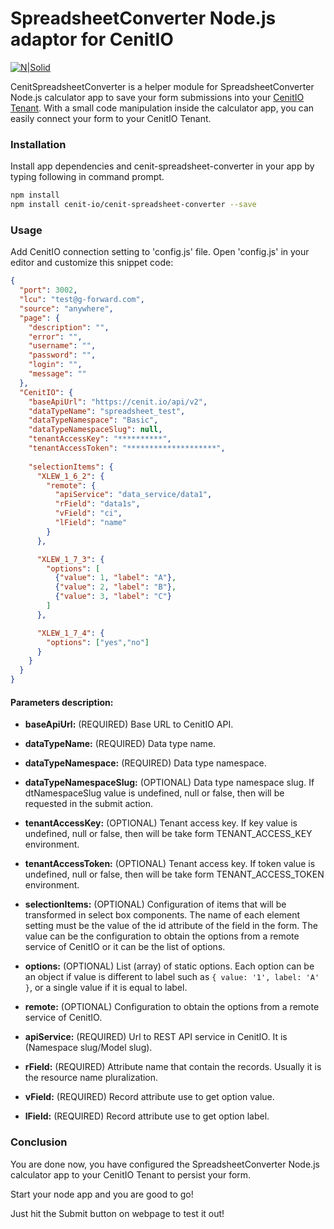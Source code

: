 # SpreadsheetConverter Node.js adaptor for CenitIO

[![N|Solid](http://www.spreadsheetconverter.com/wp-content/uploads/2013/08/logo.png)](http://www.spreadsheetconverter.com)

CenitSpreadsheetConverter is a helper module for SpreadsheetConverter Node.js calculator app to save your form submissions into 
your [CenitIO Tenant](https://cenit.io/). With a small code manipulation inside the calculator app, you can easily connect 
your form to your CenitIO Tenant.

### Installation

Install app dependencies and cenit-spreadsheet-converter in your app by typing following in command prompt.

```sh
npm install
npm install cenit-io/cenit-spreadsheet-converter --save
```

### Usage

Add CenitIO connection setting to 'config.js' file. Open 'config.js' in your editor and customize this snippet code:

```json
{
  "port": 3002,
  "lcu": "test@g-forward.com",
  "source": "anywhere",
  "page": {
    "description": "",
    "error": "",
    "username": "",
    "password": "",
    "login": "",
    "message": ""
  },
  "CenitIO": {
    "baseApiUrl": "https://cenit.io/api/v2",
    "dataTypeName": "spreadsheet_test",
    "dataTypeNamespace": "Basic",
    "dataTypeNamespaceSlug": null,
    "tenantAccessKey": "**********",
    "tenantAccessToken": "********************",
    
    "selectionItems": {
      "XLEW_1_6_2": {
        "remote": {
          "apiService": "data_service/data1",
          "rField": "data1s",
          "vField": "ci",
          "lField": "name"
        }
      },

      "XLEW_1_7_3": {
        "options": [
          {"value": 1, "label": "A"},
          {"value": 2, "label": "B"},
          {"value": 3, "label": "C"}
        ]
      },

      "XLEW_1_7_4": {
        "options": ["yes","no"]
      }
    }
  }
}
```

#### Parameters description:

* **baseApiUrl:**             (REQUIRED) Base URL to CenitIO API.
* **dataTypeName:**           (REQUIRED) Data type name.
* **dataTypeNamespace:**      (REQUIRED) Data type namespace.
* **dataTypeNamespaceSlug:**  (OPTIONAL) Data type namespace slug. If dtNamespaceSlug value is undefined, null or false, 
                                         then will be requested in the submit action.
                                         
* **tenantAccessKey:**        (OPTIONAL) Tenant access key. If key value is undefined, null or false, then will be 
                                         take form TENANT_ACCESS_KEY environment.
                                         
* **tenantAccessToken:**      (OPTIONAL) Tenant access key. If token value is undefined, null or false, then will be 
                                         take form TENANT_ACCESS_TOKEN environment.
                                  
* **selectionItems:**   (OPTIONAL) Configuration of items that will be transformed in select box components. The name of 
                                   each element setting must be the value of the id attribute of the field in the form.
                                   The value can be the configuration to obtain the options from a remote service of 
                                   CenitIO or it can be the list of options.
                                   
* **options:**          (OPTIONAL) List (array) of static options. Each option can be an object if value is different to 
                                   label such as ``{ value: '1', label: 'A' }``, or a single value if it is equal to label.
                                   
* **remote:**           (OPTIONAL) Configuration to obtain the options from a remote service of CenitIO.

* **apiService:**       (REQUIRED) Url to REST API service in CenitIO. It is (Namespace slug/Model slug).
* **rField:**           (REQUIRED) Attribute name that contain the records. Usually it is the resource name pluralization.
* **vField:**           (REQUIRED) Record attribute use to get option value.
* **lField:**           (REQUIRED) Record attribute use to get option label.
                             
                             
### Conclusion

You are done now, you have configured the SpreadsheetConverter Node.js calculator app to your CenitIO Tenant to persist your form.

Start your node app and you are good to go!

Just hit the Submit button on webpage to test it out!
